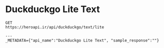 # Duckduckgo Lite Text

```
GET
https://heroapi.ir/api/duckduckgo/text/lite

---
_METADATA={"api_name":"Duckduckgo Lite Text", "sample_response":""}
```

